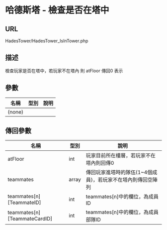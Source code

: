 # 哈德斯塔 - 檢查是否在塔中

## URL

 HadesTower\/HadesTower\_IsInTower.php

## 描述

檢查玩家是否在塔中，若玩家不在塔內 則 atFloor 傳回0 表示

## 參數

| 名稱 | 型別 | 說明 |
| --- | --- | --- |
| \(none\) |  |  |

## 傳回參數

| 名稱 | 型別 | 說明 |
| --- | --- | --- |
| atFloor | int | 玩家目前所在樓層，若玩家不在塔內則回傳0 |
| teammates | array | 傳回玩家進塔時的隊伍\(1~4個成員\)，若玩家不在塔內則傳回空陣列 |
| teammates\[n\]\[TeammateID\] | int | teammates\[n\]中的欄位，為成員ID |
| teammates\[n\]\[TeammateCardID\] | int | teammates\[n\]中的欄位，為成員部隊ID |

